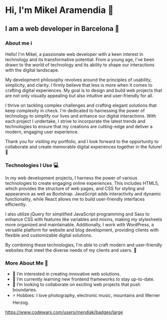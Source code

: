 # Hi, I'm Mikel Aramendia 👋
## I am a web developer in Barcelona 🌆

### About me ℹ️

Hello! I'm Mikel, a passionate web developer with a keen interest in technology and its transformative potential. From a young age, I've been drawn to the world of technology and its ability to shape our interactions with the digital landscape.

My development philosophy revolves around the principles of usability, simplicity, and clarity. I firmly believe that less is more when it comes to crafting digital experiences. My goal is to design and build web projects that are not only visually appealing but also intuitive and user-friendly for all.

I thrive on tackling complex challenges and crafting elegant solutions that keep complexity in check. I'm dedicated to harnessing the power of technology to simplify our lives and enhance our digital interactions. With each project I undertake, I strive to incorporate the latest trends and technologies to ensure that my creations are cutting-edge and deliver a modern, engaging user experience.

Thank you for visiting my portfolio, and I look forward to the opportunity to collaborate and create memorable digital experiences together in the future! 🚀

### Technologies I Use 💻

In my web development projects, I harness the power of various technologies to create engaging online experiences. This includes HTML5, which provides the structure of web pages, and CSS for styling and appearance as well as Bootstrap. JavaScript adds interactivity and dynamic functionality, while React allows me to build user-friendly interfaces efficiently.

I also utilize jQuery for simplified JavaScript programming and Sass to enhance CSS with features like variables and mixins, making my stylesheets more organized and maintainable. Additionally, I work with WordPress, a versatile platform for website and blog development, providing clients with flexible and customizable digital solutions.

By combining these technologies, I'm able to craft modern and user-friendly websites that meet the diverse needs of my clients and users. 🎨

### More About Me 👀

- 👀 I’m interested in creating innovative web solutions.
- 🌱 I’m currently learning new frontend frameworks to stay up-to-date.
- 💞️ I’m looking to collaborate on exciting web projects that push boundaries.
- ⚡ Hobbies: I love photography, electronic music, mountains and Werner Herzog.

https://www.codewars.com/users/mendiak/badges/large
